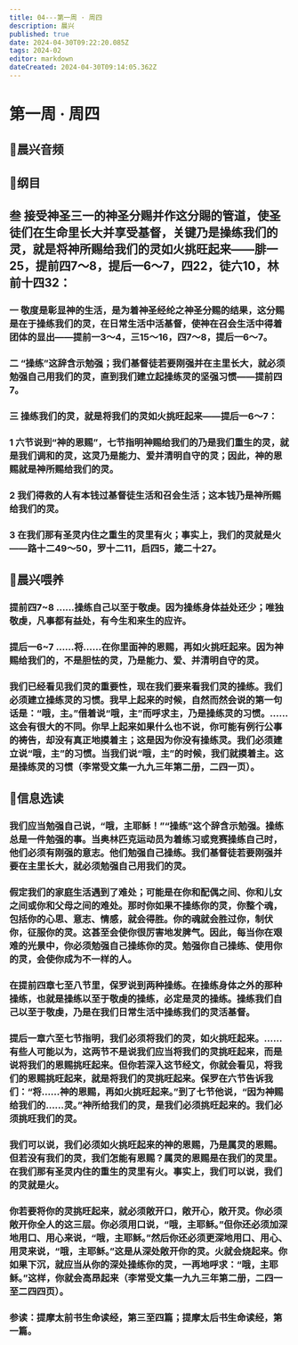 ```yaml
---
title: 04---第一周 · 周四
description: 晨兴
published: true
date: 2024-04-30T09:22:20.085Z
tags: 2024-02
editor: markdown
dateCreated: 2024-04-30T09:14:05.362Z
---
```


# 第一周 · 周四
## 🎵晨兴音频

## 📖纲目

## 叁   接受神圣三一的神圣分赐并作这分賜的管道，使圣徒们在生命里长大并享受基督，关键乃是操练我们的灵，就是将神所赐给我们的灵如火挑旺起来——腓一25，提前四7～8，提后一6～7，四22，徒六10，林前十四32：

### 一   敬度是彰显神的生活，是为着神圣经纶之神圣分赐的结果，这分赐是在于操练我们的灵，在日常生活中活基督，使神在召会生活中得着团体的显出——提前一3～4，三15～16，四7～8，提后一6～7。

### 二   “操练”这辞含示勉强；我们基督徒若要刚强并在主里长大，就必须勉强自己用我们的灵，直到我们建立起操练灵的坚强习惯——提前四7。

### 三   操练我们的灵，就是将我们的灵如火挑旺起来——提后一6～7：

### 1   六节说到“神的恩赐”，七节指明神赐给我们的乃是我们重生的灵，就是我们调和的灵，这灵乃是能力、爱并清明自守的灵；因此，神的恩赐就是神所赐给我们的灵。

### 2   我们得救的人有本钱过基督徒生活和召会生活；这本钱乃是神所赐给我们的灵。

### 3   在我们那有圣灵内住之重生的灵里有火；事实上，我们的灵就是火——路十二49～50，罗十二11，启四5，箴二十27。

## 📖晨兴喂养

### 提前四7~8    ……操练自己以至于敬虔。因为操练身体益处还少；唯独敬虔，凡事都有益处，有今生和来生的应许。

### 提后一6~7    ……将……在你里面神的恩赐，再如火挑旺起来。因为神赐给我们的，不是胆怯的灵，乃是能力、爱、并清明自守的灵。

### 我们已经看见我们灵的重要性，现在我们要来看我们灵的操练。我们必须建立操练灵的习惯。我早上起来的时候，自然而然会说的第一句话是：“哦，主。”借着说“哦，主”而呼求主，乃是操练灵的习惯。……这会有很大的不同。你早上起来如果什么也不说，你可能有例行公事的祷告，却没有真正地摸着主；这是因为你没有操练灵。我们必须建立说“哦，主”的习惯。当我们说“哦，主”的时候，我们就摸着主。这是操练灵的习惯（李常受文集一九九三年第二册，二四一页）。

## 📖信息选读

### 我们应当勉强自己说，“哦，主耶稣！”“操练”这个辞含示勉强。操练总是一件勉强的事。当奥林匹克运动员为着练习或竞赛操练自己时，他们必须有刚强的意志。他们勉强自己操练。我们基督徒若要刚强并要在主里长大，就必须勉强自己用我们的灵。

### 假定我们的家庭生活遇到了难处；可能是在你和配偶之间、你和儿女之间或你和父母之间的难处。那时你如果不操练你的灵，你整个魂，包括你的心思、意志、情感，就会得胜。你的魂就会胜过你，制伏你，征服你的灵。这甚至会使你很厉害地发脾气。因此，每当你在艰难的光景中，你必须勉强自己操练你的灵。勉强你自己操练、使用你的灵，会使你成为不一样的人。

### 在提前四章七至八节里，保罗说到两种操练。在操练身体之外的那种操练，也就是操练以至于敬虔的操练，必定是灵的操练。操练我们自己以至于敬虔，乃是在我们日常生活中操练我们的灵活基督。

### 提后一章六至七节指明，我们必须将我们的灵，如火挑旺起来。……有些人可能以为，这两节不是说我们应当将我们的灵挑旺起来，而是说将我们的恩赐挑旺起来。但你若深入这节经文，你就会看见，将我们的恩赐挑旺起来，就是将我们的灵挑旺起来。保罗在六节告诉我们：“将……神的恩赐，再如火挑旺起来。”到了七节他说，“因为神赐给我们的……灵。”神所给我们的灵，是我们必须挑旺起来的。我们必须挑旺我们的灵。

### 我们可以说，我们必须如火挑旺起来的神的恩赐，乃是属灵的恩赐。但若没有我们的灵，我们怎能有恩赐？属灵的恩赐是在我们的灵里。在我们那有圣灵内住的重生的灵里有火。事实上，我们可以说，我们的灵就是火。

### 你若要将你的灵挑旺起来，就必须敞开口，敞开心，敞开灵。你必须敞开你全人的这三层。你必须用口说，“哦，主耶稣。”但你还必须加深地用口、用心来说，“哦，主耶稣。”然后你还必须更深地用口、用心、用灵来说，“哦，主耶稣。”这是从深处敞开你的灵。火就会烧起来。你如果下沉，就应当从你的深处操练你的灵，一再地呼求：“哦，主耶稣。”这样，你就会高昂起来（李常受文集一九九三年第二册，二四一至二四四页）。

### 参读：提摩太前书生命读经，第三至四篇；提摩太后书生命读经，第一篇。
<!-- Google tag (gtag.js) -->
<script async src="https://www.googletagmanager.com/gtag/js?id=G-1P8709Z16T"></script>
<script>
  window.dataLayer = window.dataLayer || [];
  function gtag(){dataLayer.push(arguments);}
  gtag('js', new Date());

  gtag('config', 'G-1P8709Z16T');
</script>